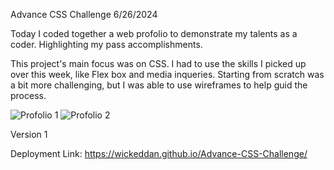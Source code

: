 Advance CSS Challenge 6/26/2024

Today I coded together a web profolio to demonstrate my talents as a coder. Highlighting my pass accomplishments.

This project's main focus was on CSS. I had to use the skills I picked up over this week, like Flex box and media inqueries. 
Starting from scratch was a bit more challenging, but I was able to use wireframes to help guid the process.

![Profolio 1](https://github.com/WickedDan/Advance-CSS-Challenge/assets/172869543/ee5ebeba-ce37-48a1-a08f-9176cb240b42)
![Profolio 2](https://github.com/WickedDan/Advance-CSS-Challenge/assets/172869543/737cc4ba-addf-48c8-8727-822bc65529ba)

Version 1

Deployment Link: https://wickeddan.github.io/Advance-CSS-Challenge/
